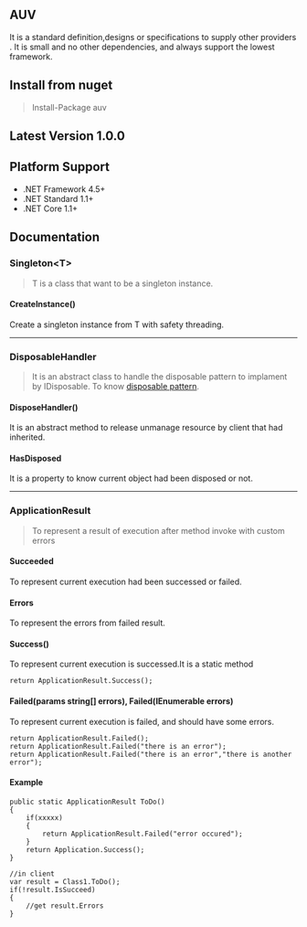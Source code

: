 ## AUV
It is a standard definition,designs or specifications to supply other providers . It is small and no other dependencies, and always support the lowest framework.

## Install from nuget
>Install-Package auv

## Latest Version 1.0.0

## Platform Support
* .NET Framework 4.5+
* .NET Standard 1.1+
* .NET Core 1.1+


## Documentation

### Singleton&lt;T>
> T is a class that want to be a singleton instance.

#### CreateInstance()

Create a singleton instance from T with safety threading.
****
### DisposableHandler
>It is an abstract class to handle the disposable pattern to implament by IDisposable. To know [disposable pattern](https://msdn.microsoft.com/en-us/library/b1yfkh5e(v=vs.110).aspx).


#### DisposeHandler()
It is an abstract method to release unmanage resource by client that had inherited.

#### HasDisposed
It is a property to know current object had been disposed or not.

****
### ApplicationResult
>To represent a result of execution after method invoke with custom errors

#### Succeeded
To represent current execution had been successed or failed.

#### Errors
To represent the errors from failed result.

#### Success()
To represent current execution is successed.It is a static method

    return ApplicationResult.Success();

#### Failed(params string[] errors), Failed(IEnumerable<string> errors)
To represent current execution is failed, and should have some errors.

    return ApplicationResult.Failed();
    return ApplicationResult.Failed("there is an error");
    return ApplicationResult.Failed("there is an error","there is another error");
    
#### Example

    public static ApplicationResult ToDo()
    {
        if(xxxxx)
        {
            return ApplicationResult.Failed("error occured");
        }
        return Application.Success();
    }
    
    //in client
    var result = Class1.ToDo();
    if(!result.IsSucceed)
    {
        //get result.Errors
    }
